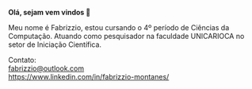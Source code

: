 <b> Olá, sejam vem vindos 👋</b>

Meu nome é Fabrizzio, estou cursando o 4º período de Ciências da Computação.
Atuando como pesquisador na faculdade UNICARIOCA no setor de Iniciação Científica.

Contato: <br>
fabrizzio@outlook.com <br>
https://www.linkedin.com/in/fabrizzio-montanes/

<!--
**FabrizzioMontanes/FabrizzioMontanes** is a ✨ _special_ ✨ repository because its `README.md` (this file) appears on your GitHub profile.

Here are some ideas to get you started:

- 🔭 I’m currently working on ...
- 🌱 I’m currently learning ...
- 👯 I’m looking to collaborate on ...
- 🤔 I’m looking for help with ...
- 💬 Ask me about ...
- 📫 How to reach me: ...
- 😄 Pronouns: ...
- ⚡ Fun fact: ...
-->
